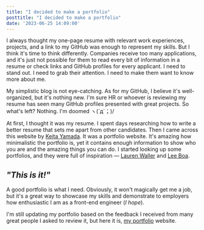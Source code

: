 ```yaml
---
title: "I decided to make a portfolio"
posttitle: "I decided to make a portfolio"
date: '2023-06-25 14:09:00'
---
```


I always thought my one-page resume with relevant work experiences, projects, and a link to my GitHub was enough to represent my skills. But I think it's time to think differently. Companies receive too many applications, and it's just not possible for them to read every bit of information in a resume or check links and GitHub profiles for every applicant. I need to stand out. I need to grab their attention. I need to make them want to know more about me.

My simplistic blog is not eye-catching. As for my GitHub, I believe it's well-organized, but it's nothing new. I'm sure HR or whoever is reviewing my resume has seen many GitHub profiles presented with great projects. So what's left? Nothing. I'm doomed ヽ(`д´；)/

At first, I thought it was my resume. 
I spent days researching how to write a better resume that sets me apart from other candidates. 
Then I came across this website by [Keita Yamada](https://p5aholic.me/). 
It was a portfolio website. It's amazing how minimalistic the portfolio is, 
yet it contains enough information to show who you are and the amazing things you can do. 
I started looking up some portfolios, and they were full of 
inspiration — [Lauren Waller](https://www.lauren-waller.com/) and [Lee Boa](http://leeboa.com/).

## _"This is it!"_

A good portfolio is what I need. Obviously, it won't magically get me a job, 
but it's a great way to showcase my skills and demonstrate to employers how enthusiastic 
I am as a front-end engineer (_I hope_).

I'm still updating my portfolio based on the feedback I received from many great 
people I asked to review it, but here it is, [my portfolio](https://www.jiieu.com) 
website.
